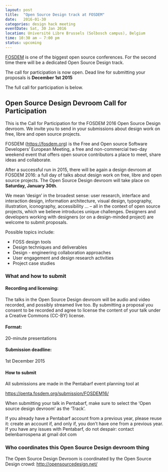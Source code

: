 ```yaml
---
layout: post
title:  "Open Source Design track at FOSDEM"
date:   2016-01-30
categories: design hack meeting
eventDate: Sat, 30 Jan 2016
location: Université Libre Brussels (Solbosch campus), Belgium
time: 10:30 am – 7:00 pm
status: upcoming
---
```


[FOSDEM](https://fosdem.org) is one of the biggest open source conferences. For the second time there will be a dedicated Open Source Design track.

The call for participation is now open. Dead line for submitting your proposals is **December 1st 2015**

The full call for participation is below.

## Open Source Design Devroom Call for Participation

This is the Call for Participation for the FOSDEM 2016 Open Source Design devroom. We invite you to send in your submissions about design work on free, libre and open source projects.

FOSDEM (https://fosdem.org) is the Free and Open source Software Developers’ European Meeting, a free and non-commercial two-day weekend event that offers open source contributors a place to meet, share ideas and collaborate.

After a successful run in 2015, there will be again a design devroom at FOSDEM 2016: a full day of talks about design work on free, libre and open source projects. The Open Source Design devroom will take place on **Saturday, January 30th**.

We mean ‘design’ in the broadest sense: user research, interface and interaction design, information architecture, visual design, typography, illustration, iconography, accessibility ... – all in the context of open source projects, which we believe introduces unique challenges. Designers and developers working with designers (or on a design-minded project) are welcome to submit proposals.

Possible topics include:

- FOSS design tools
- Design techniques and deliverables
- Design - engineering collaboration approaches
- User engagement and design research activities
- Project case studies

### What and how to submit

#### Recording and licensing:

The talks in the Open Source Design devroom will be audio and video recorded, and possibly streamed live too. By submitting a proposal you consent to be recorded and agree to license the content of your talk under a Creative Commons (CC-BY) license.

#### Format:

20-minute presentations

#### Submission deadline:

1st December 2015

#### How to submit

All submissions are made in the Pentabarf event planning tool at

https://penta.fosdem.org/submission/FOSDEM16/

When submitting your talk in Pentabarf, make sure to select the ‘Open source design devroom’ as the ‘Track’.

If you already have a Pentabarf account from a previous year, please reuse it: create an account if, and only if, you don’t have one from a previous year. If you have any issues with Pentabarf, do not despair: contact belenbarrospena at gmail dot com

### Who coordinates this Open Source Design devroom thing

The Open Source Design Devroom is coordinated by the Open Source Design crowd: http://opensourcedesign.net/
